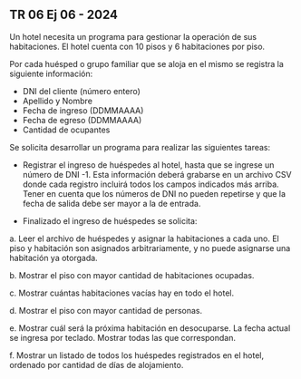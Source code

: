 ## TR 06 Ej 06 - 2024
Un hotel necesita un programa para gestionar la operación de sus habitaciones. 
El hotel cuenta con 10 pisos y 6 habitaciones por piso. 

Por cada huésped o grupo familiar que se aloja en el mismo se registra la siguiente información:
* DNI del cliente (número entero)
* Apellido y Nombre
* Fecha de ingreso (DDMMAAAA)
* Fecha de egreso (DDMMAAAA)
* Cantidad de ocupantes

Se solicita desarrollar un programa para realizar las siguientes tareas:
* Registrar el ingreso de huéspedes al hotel, hasta que se ingrese un número de DNI -1.
Esta información deberá grabarse en un archivo CSV donde cada registro incluirá todos
los campos indicados más arriba. Tener en cuenta que los números de DNI no pueden
repetirse y que la fecha de salida debe ser mayor a la de entrada.

* Finalizado el ingreso de huéspedes se solicita:

a. Leer el archivo de huéspedes y asignar la habitaciones a cada uno. 
El piso y habitación son asignados arbitrariamente, y no puede asignarse una habitación ya otorgada.

b. Mostrar el piso con mayor cantidad de habitaciones ocupadas.

c. Mostrar cuántas habitaciones vacías hay en todo el hotel.

d. Mostrar el piso con mayor cantidad de personas.

e. Mostrar cuál será la próxima habitación en desocuparse. La fecha actual se ingresa por teclado. 
Mostrar todas las que correspondan.

f. Mostrar un listado de todos los huéspedes registrados en el hotel, ordenado por cantidad de días de alojamiento.